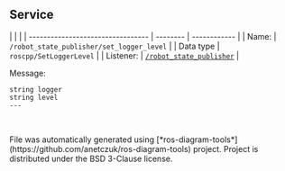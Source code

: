 <!--
File was automatically generated using 'ros-diagram-tools' project.
Project is distributed under the BSD 3-Clause license.
-->

## Service


|  |  |
| --------------------------------- | -------- | ------------ |
| Name: | `/robot_state_publisher/set_logger_level` |
| Data type | `roscpp/SetLoggerLevel` |
| Listener: | [`/robot_state_publisher`](n__robot_state_publisher.html) |

Message:
```
string logger
string level
---


```



</br>
File was automatically generated using [*ros-diagram-tools*](https://github.com/anetczuk/ros-diagram-tools) project.
Project is distributed under the BSD 3-Clause license.

